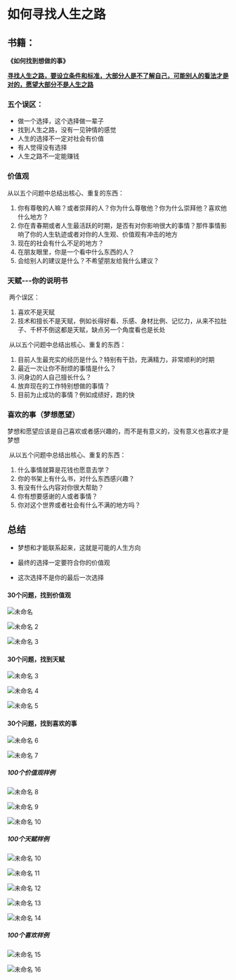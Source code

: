 

# 如何寻找人生之路

## 书籍：

**《如何找到想做的事》**

<u>**寻找人生之路，要设立条件和标准，大部分人是不了解自己，可能别人的看法才是对的，愿望大部分不是人生之路**</u>

### 五个误区：

- 做一个选择，这个选择做一辈子
- 找到人生之路，没有一见钟情的感觉
- 人生的选择不一定对社会有价值
- 有人觉得没有选择
- 人生之路不一定能赚钱

### 价值观 

从以五个问题中总结出核心、重复的东西：

1. 你有尊敬的人嘛？或者崇拜的人？你为什么尊敬他？你为什么崇拜他？喜欢他什么地方？
2. 你在青春期或者人生最活跃的时期，是否有对你影响很大的事情？那件事情影响了你的人生轨迹或者对你的人生观、价值观有冲击的地方
3. 现在的社会有什么不足的地方？
4. 在朋友眼里，你是一个看中什么东西的人？
5. 会给别人的建议是什么？不希望朋友给我什么建议？



### 天赋---你的说明书

​	两个误区：

1. 喜欢不是天赋
2. 技术和擅长不是天赋，例如长得好看、乐感、身材比例、记忆力，从来不拉肚子、千杯不倒这都是天赋，缺点另一个角度看也是长处

​	从以五个问题中总结出核心、重复的东西：

1. 目前人生最充实的经历是什么？特别有干劲，充满精力，非常顺利的时期
2. 最近一次让你不耐烦的事情是什么？
3. 问身边的人自己擅长什么？
4. 放弃现在的工作特别想做的事情？
5. 目前为止成功的事情？例如成绩好，跑的快

### 喜欢的事（梦想愿望）

​	梦想和愿望应该是自己喜欢或者感兴趣的，而不是有意义的，没有意义也喜欢才是梦想

​	从以五个问题中总结出核心、重复的东西：

1. 什么事情就算是花钱也愿意去学？
2. 你的书架上有什么书，对什么东西感兴趣？
3. 有没有什么内容对你很大帮助？
4. 你有想要感谢的人或者事情？
5. 你对这个世界或者社会有什么不满的地方吗？

## 总结

- 
  梦想和才能联系起来，这就是可能的人生方向

- 最终的选择一定要符合你的价值观
- 这次选择不是你的最后一次选择



#### 30个问题，找到价值观



![未命名](https://s2.loli.net/2024/04/01/CZBOW3NlzSErDsK.jpg)



![未命名 2](https://s2.loli.net/2024/04/01/5bXOcYxWKI16LaG.jpg)



![未命名 3](https://s2.loli.net/2024/04/01/IamLeYgq7WvxiD1.jpg)

#### 30个问题，找到天赋

![未命名 3](https://s2.loli.net/2024/04/01/IamLeYgq7WvxiD1.jpg)



![未命名 4](https://s2.loli.net/2024/04/01/f78xKHGByPSCbqm.jpg)



![未命名 5](https://s2.loli.net/2024/04/01/lCzStIAgvuyh1nZ.jpg)



#### 30个问题，找到喜欢的事

![未命名 6](https://s2.loli.net/2024/04/01/krP69KMQZwxjJfC.jpg)



![未命名 7](https://s2.loli.net/2024/04/01/AhqCt4kmYafB5lc.jpg)



##### 100个价值观样例

![未命名 8](https://s2.loli.net/2024/04/01/QcRN938IBgxsZ1U.jpg)



![未命名 9](https://s2.loli.net/2024/04/01/2YSkBNG9d4lJDrA.jpg)



![未命名 10](https://s2.loli.net/2024/04/01/uLd6GTgt4CfIwzv.jpg)

##### 100个天赋样例

![未命名 10](https://s2.loli.net/2024/04/01/uLd6GTgt4CfIwzv.jpg)



![未命名 11](https://s2.loli.net/2024/04/01/VjeTz4Z9Nm1X6AP.jpg)



![未命名 12](https://s2.loli.net/2024/04/01/CnBX4Kxyhwg9a1S.jpg)



![未命名 13](https://s2.loli.net/2024/04/01/8FaN364emhRbZpX.jpg)



![未命名 14](https://s2.loli.net/2024/04/01/5Yi7ADFb2xCRHSg.jpg)



##### 100个喜欢样例

![未命名 15](https://s2.loli.net/2024/04/01/XsfmWObUa3V7Zk8.jpg)



![未命名 16](https://s2.loli.net/2024/04/01/x5NCto9wBspi36z.jpg)
